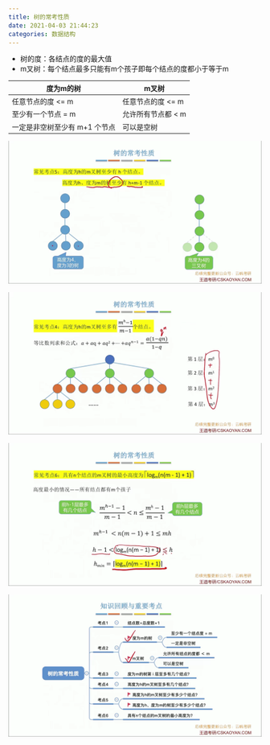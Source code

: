 ```yaml
---
title: 树的常考性质
date: 2021-04-03 21:44:23
categories: 数据结构
---
```


- 树的度：各结点的度的最大值
- m叉树：每个结点最多只能有m个孩子即每个结点的度都小于等于m

| 度为m的树                     | m叉树              |
| ----------------------------- | ------------------ |
| 任意节点的度 <= m             | 任意节点的度 <= m  |
| 至少有一个节点 = m            | 允许所有节点都 < m |
| 一定是非空树至少有 m+1 个节点 | 可以是空树         |

![image-20210403221239622](./images/pictures/df4abdc8504144e28ac9fab627e8d01f.png)



![image-20210403221257814](./images/pictures/e07143ca4086458a96db614af8903bcc.png)

![image-20210403221308132](./images/pictures/64d898ff731e4e0d8736e27789693087.png)

![image-20210403221314369](./images/pictures/7e79658b268a4395b4dacf682aae7419.png)